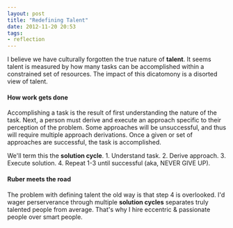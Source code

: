```yaml
---
layout: post
title: "Redefining Talent"
date: 2012-11-20 20:53
tags:
- reflection
---
```


I believe we have culturally forgotten the true nature of **talent**. It seems talent is measured by how many tasks can be accomplished within a constrained set of resources. The impact of this dicatomony is a disorted view of talent.

#### How work gets done
Accomplishing a task is the result of first understanding the nature of the task. Next, a person must derive and execute an approach specific to their perception of the problem. Some approaches will be unsuccessful, and thus will require multiple approach derivations. Once a given or set of approaches are successful, the task is accomplished.

We'll term this the **solution cycle**.
	1. Understand task.
	2. Derive approach.
	3. Execute solution.
	4. Repeat 1-3 until successful (aka, NEVER GIVE UP).

#### Ruber meets the road

The problem with defining talent the old way is that step 4 is overlooked. I'd wager perserverance through multiple **solution cycles** separates truly talented people from average. That's why I hire eccentric & passionate people over smart people.
